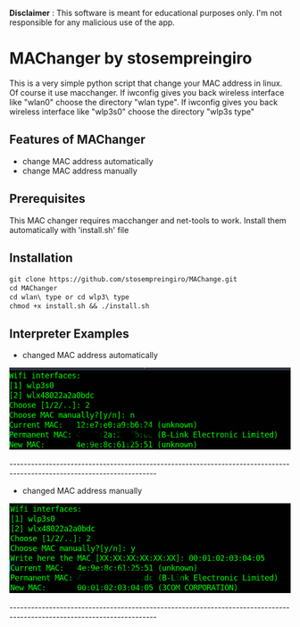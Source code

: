 
**Disclaimer** : This software is meant for educational purposes only. I'm not responsible for any malicious use of the app.
# MAChanger by stosempreingiro

This is a very simple python script that change your MAC address in linux.
Of course it use macchanger.
If iwconfig gives you back wireless interface like "wlan0" choose the directory "wlan type". 
If iwconfig gives you back wireless interface like "wlp3s0" choose the directory "wlp3s type"


## Features of MAChanger 
* change MAC address automatically
* change MAC address manually


## Prerequisites
This MAC changer requires macchanger and net-tools to work. Install them automatically with 'install.sh' file

## Installation
```
git clone https://github.com/stosempreingiro/MAChange.git
cd MAChanger
cd wlan\ type or cd wlp3\ type
chmod +x install.sh && ./install.sh
```


## Interpreter Examples
* changed MAC address automatically
<p align="center">
  <img src="Screenshots/auto.png" width="800"/>
</p>
-----------------------------------------------------------------------------------------------------------------------

* changed MAC address manually 
<p align="center">
  <img src="Screenshots/man.png" width="800"/>
</p>
-----------------------------------------------------------------------------------------------------------------------

